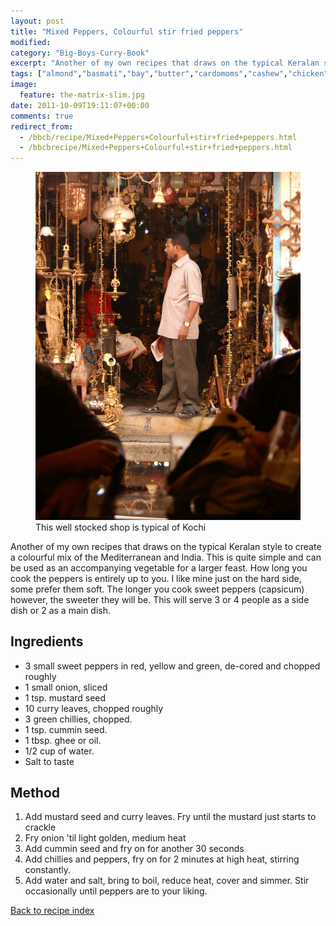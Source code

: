 ```yaml
---
layout: post
title: "Mixed Peppers, Colourful stir fried peppers"
modified:
category: "Big-Boys-Curry-Book"
excerpt: "Another of my own recipes that draws on the typical Keralan style to create a"
tags: ["almond","basmati","bay","butter","cardomoms","cashew","chicken","cinnamon","cloves","cumin","ghee","lamb","mace","nuts","pepper","rice","saffron","turmeric"]
image:
  feature: the-matrix-slim.jpg
date: 2011-10-09T19:11:07+00:00
comments: true
redirect_from: 
  - /bbcb/recipe/Mixed+Peppers+Colourful+stir+fried+peppers.html
  - /bbcbrecipe/Mixed+Peppers+Colourful+stir+fried+peppers.html
---
```


<figure>
	<a href="/images/bbcb/pict2465.jpg" alt="Kochi, Cochin, Kerala, India" title="Kochi, Cochin, Kerala, India &#169; Ashley Kitson 12/09/2011"><img src="/images/bbcb/pict2465.jpg"/></a>
	<figcaption>This well stocked shop is typical of Kochi</figcaption>
</figure>

Another of my own recipes that draws on the typical Keralan style to create a colourful mix of the Mediterranean and India. This is quite simple and can be used as an accompanying vegetable for a larger feast. How long you cook the peppers is entirely up to you. I like mine just on the hard side, some prefer them soft. The longer you cook sweet peppers (capsicum) however, the sweeter they will be. This will serve 3 or 4 people as a side dish or 2 as a main dish.
        
## Ingredients
        
<ul><li>3 small sweet peppers in red, yellow and green, de-cored and chopped roughly</li><li>1 small onion, sliced</li><li>1 tsp. mustard seed</li><li>10 curry leaves, chopped roughly</li><li>3 green chillies, chopped.</li><li>1 tsp. cummin seed.</li><li>1 tbsp. ghee or oil.</li><li>1/2 cup of water.</li><li>Salt to taste</li></ul>
        
## Method

<ol><li>Add mustard seed and curry leaves. Fry until the mustard just starts to  crackle</li><li>Fry onion 'til light golden, medium heat</li><li>Add cummin seed and fry on for another 30 seconds</li><li>Add chillies and peppers, fry on for 2 minutes at high heat, stirring constantly.</li><li>Add water and salt, bring to boil, reduce heat, cover and simmer. Stir occasionally  until peppers are to your liking.</li></ol>   

<a href="/bbcb">Back to recipe index</a>      